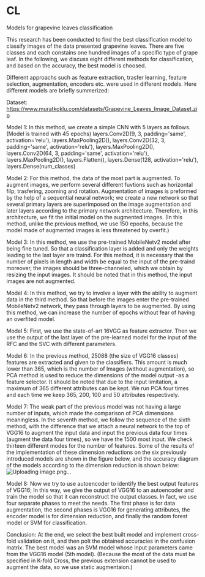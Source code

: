 # CL
Models for grapevine leaves classification 

This research has been conducted to find the best classification model to classify images of the data presented grapevine leaves. There are five classes and each constains one hundred images of a specific type of grape leaf. In the following, we discuss eight different methods for classification, and based on the accuracy, the best model is choosed.

Different approachs such as feature extraction, trasfer learning, feature selection, augmentation, encoders etc. were used in different models. Here different models are briefly summerized:

Dataset: https://www.muratkoklu.com/datasets/Grapevine_Leaves_Image_Dataset.zip

Model 1:
In this method, we create a simple CNN with 5 layers as follows. (Model is trained with 45 epochs) 
  layers.Conv2D(9, 3, padding='same', activation='relu'),
  layers.MaxPooling2D(),
  layers.Conv2D(32, 3, padding='same', activation='relu'),
  layers.MaxPooling2D(),
  layers.Conv2D(64, 3, padding='same', activation='relu'),
  layers.MaxPooling2D(),
  layers.Flatten(),
  layers.Dense(128, activation='relu'),
  layers.Dense(num_classes)

Model 2:
For this method, the data of the most part is augmented. To augment images, we perform several different fuvtions such as horizontal filp, trasfering, zooming and rotation.
Augmentation of images is preformed by the help of a sequential neural network; we create a new network so that several primary layers are superimposed on the image augmentation and later layers according to the primary network architecture. Therefore, in this architecture, we fit the initial model on the augmented images. (In this method, unlike the previous method, we use 150 epochs, because the model made of augmented images is less threatened by overfit.)

Model 3:
In this method, we use the pre-trained MobileNetv2 model after being fine tuned. So that a classification layer is added and only the weights leading to the last layer are traind. For this method, it is necessary that the number of pixels in length and width be equal to the input of the pre-traind moreover, the images should be three-channeled, which we obtain by resizing the input images. It should be noted that in this method, the input images are not augmented.

Model 4:
In this method, we try to involve a layer with the ability to augment data in the third method. So that before the images enter the pre-trained MobileNetv2 network, they pass through layers to be augmented. By using this method, we can increase the number of epochs without fear of having an overfited model.

Model 5:
First, we use the state-of-art 16VGG as feature extractor. Then we use the output of the last layer of the pre-learned model for the input of the RFC and the SVC with different parameters.

Model 6:
In the previous method, 25088 (the size of VGG16 classes) features are extracted and given to the classifiers. This amount is much lower than 365, which is the number of Images (without augmentation), so PCA method is used to reduce the dimensions of the model output -as a feature selector. It should be noted that due to the input limitation, a maximum of 365 different attributes can be kept. We run PCA four times and each time we keep 365, 200, 100 and 50 attributes respectively.

Model 7:
The weak part of the previous model was not having a large number of inputs, which made the comparison of PCA dimensions meaningless. In the seventh method, we follow the sequence of the sixth method, with the difference that we attach a neural network to the top of VGG16 to augment the input data and input the previous data four times (augment the data four times), so we have the 1500 most input. We check thirteen different modes for the number of features. Some of the results of the implementation of these dimension reductions on the six previously introduced models are shown in the figure below, and the accuracy diagram of the models according to the dimension reduction is shown below:
![Uploading image.png…]()

Model 8:
Now we try to use autoencoder to identify the best output features of VGG16; In this way, we give the output of VGG16 to an autoencoder and train the model so that it can reconstruct the output classes. In fact, we use four separate phases to meet the needs. The first phase is for data augmentation, the second phases is VGG16 for generating attributes, the encoder model is for dimension reduction, and finally the random forest model or SVM for classification.


Conclusion:
At the end, we select the best built model and implement cross-fold validation on it, and then polt the obtained accuracies in the confusion matrix. The best model was an SVM model whose input parameters came from the VGG16 model (5th model). (Because the most of the data must be specified in K-fold Cross, the previous extension cannot be used to augment the data, so we use static augmentaion.)
